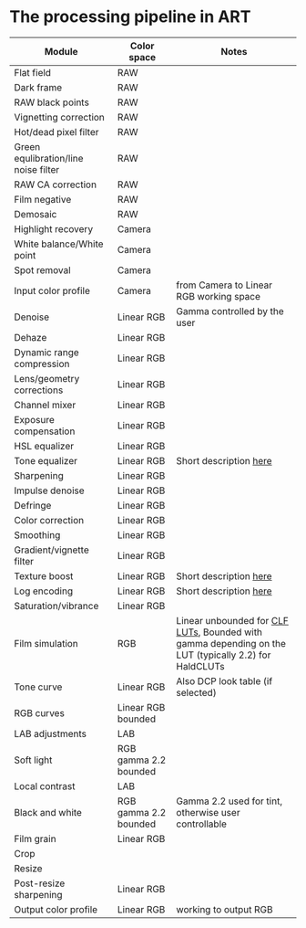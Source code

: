 # The processing pipeline in ART

  Module                               |  Color space          |   Notes
  ------------------------------------ | --------------------- | ---------------------------------------
  Flat field                           | RAW                   |
  Dark frame                           | RAW                   |
  RAW black points                     | RAW                   |
  Vignetting correction                | RAW                   |
  Hot/dead pixel filter                | RAW                   |
  Green equlibration/line noise filter | RAW                   |
  RAW CA correction                    | RAW                   |
  Film negative                        | RAW                   |
  Demosaic                             | RAW                   |
  Highlight recovery                   | Camera                |
  White balance/White point            | Camera                |
  Spot removal                         | Camera                |
  Input color profile                  | Camera                | from Camera to Linear RGB working space
  Denoise                              | Linear RGB            | Gamma controlled by the user
  Dehaze                               | Linear RGB            |
  Dynamic range compression            | Linear RGB            |
  Lens/geometry corrections            | Linear RGB            |
  Channel mixer                        | Linear RGB            |
  Exposure compensation                | Linear RGB            |
  HSL equalizer                        | Linear RGB            |
  Tone equalizer                       | Linear RGB            | Short description [here](https://discuss.pixls.us/t/ive-finally-tried-art-and-it-is-amazing/20482/14)
  Sharpening                           | Linear RGB            |
  Impulse denoise                      | Linear RGB            |
  Defringe                             | Linear RGB            |
  Color correction                     | Linear RGB            |
  Smoothing                            | Linear RGB            |
  Gradient/vignette filter             | Linear RGB            |
  Texture boost                        | Linear RGB            | Short description [here](https://discuss.pixls.us/t/ive-finally-tried-art-and-it-is-amazing/20482/14)
  Log encoding                         | Linear RGB            | Short description [here](https://discuss.pixls.us/t/ive-finally-tried-art-and-it-is-amazing/20482/14)
  Saturation/vibrance                  | Linear RGB            |
  Film simulation                      | RGB                   | Linear unbounded for [CLF LUTs](Luts), Bounded with gamma depending on the LUT (typically 2.2) for HaldCLUTs
  Tone curve                           | Linear RGB            | Also DCP look table (if selected)
  RGB curves                           | Linear RGB bounded    |
  LAB adjustments                      | LAB                   |
  Soft light                           | RGB gamma 2.2 bounded |
  Local contrast                       | LAB                   |
  Black and white                      | RGB gamma 2.2 bounded | Gamma 2.2 used for tint, otherwise user controllable
  Film grain                           | Linear RGB            |
  Crop                                 |                       |
  Resize                               |                       |
  Post-resize sharpening               | Linear RGB            |
  Output color profile                 | Linear RGB            | working to output RGB
